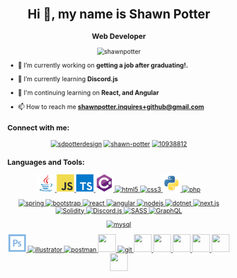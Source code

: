 <header>
<link rel="stylesheet" href="https://cdn.jsdelivr.net/gh/devicons/devicon@v2.15.1/devicon.min.css">
</header>  

<h1 align="center">Hi 👋, my name is Shawn Potter</h1>
<h3 align="center">Web Developer</h3>

<p align="center">  <img src="https://komarev.com/ghpvc/?username=shawnpotter&label=Profile%20views&color=0e75b6&style=flat" alt="shawnpotter" /> </p>

- 🔭 I’m currently working on **getting a job after graduating!.**

- 🌱 I’m currently learning **Discord.js**

- 🌳 I'm continuing learning on **React, and Angular**

- 📫 How to reach me **shawnpotter.inquires+github@gmail.com**

<h3 align="left">Connect with me:</h3>
<p align="center"> 
<a href="https://twitter.com/sdpotterdesign" target="blank"><img align="center" src="https://raw.githubusercontent.com/rahuldkjain/github-profile-readme-generator/master/src/images/icons/Social/twitter.svg" alt="sdpotterdesign" height="30" width="40" /></a>
<a href="https://linkedin.com/in/shawn-potter" target="blank"><img align="center" src="https://raw.githubusercontent.com/rahuldkjain/github-profile-readme-generator/master/src/images/icons/Social/linked-in-alt.svg" alt="shawn-potter" height="30" width="40" /></a>
<a href="https://stackoverflow.com/users/10938812" target="blank"><img align="center" src="https://raw.githubusercontent.com/rahuldkjain/github-profile-readme-generator/master/src/images/icons/Social/stack-overflow.svg" alt="10938812" height="30" width="40" /></a>
</p>

<h3 align="left">Languages and Tools:</h3>
<p align="center"> 

<a href="https://www.java.com" target="_blank" rel="noreferrer"> 
    <img src="https://raw.githubusercontent.com/devicons/devicon/master/icons/java/java-original.svg" alt="java" width="40" height="40"/> 
</a> 

<a href="https://developer.mozilla.org/en-US/docs/Web/JavaScript" target="_blank" rel="noreferrer"> 
    <img src="https://raw.githubusercontent.com/devicons/devicon/master/icons/javascript/javascript-original.svg" alt="javascript" width="40" height="40"/> 
</a>

<a href="https://www.typescriptlang.org/" target="_blank" rel="noreferrer"> 
    <img src="https://raw.githubusercontent.com/devicons/devicon/master/icons/typescript/typescript-original.svg" alt="typescript" width="40" height="40"/>
</a>

<a href="https://www.w3schools.com/cs/" target="_blank" rel="noreferrer"> 
    <img src="https://raw.githubusercontent.com/devicons/devicon/master/icons/csharp/csharp-original.svg" alt="csharp" width="40" height="40"/> 
</a>

<a href="https://www.w3.org/html/" target="_blank" rel="noreferrer"> 
    <img src="https://cdn.jsdelivr.net/gh/devicons/devicon/icons/html5/html5-original.svg" alt="html5" width="40" height="40"/> 
</a> 

<a href="https://www.w3schools.com/css/" target="_blank" rel="noreferrer"> 
    <img src="https://cdn.jsdelivr.net/gh/devicons/devicon/icons/css3/css3-original.svg" alt="css3" width="40" height="40"/> 
</a>

<a href="https://www.python.org" target="_blank" rel="noreferrer"> 
    <img src="https://raw.githubusercontent.com/devicons/devicon/master/icons/python/python-original.svg" alt="python" width="40" height="40"/> 
</a>

<a href="https://www.php.net" target="_blank" rel="noreferrer"> 
    <img src="https://cdn.jsdelivr.net/gh/devicons/devicon/icons/php/php-plain.svg" alt="php" width="40" height="40"/>
</a> 

</p>

<p align="center"> 

<a href="https://spring.io/" target="_blank" rel="noreferrer"> 
    <img src="https://www.vectorlogo.zone/logos/springio/springio-icon.svg" alt="spring" width="40" height="40"/>
</a>

<a href="https://getbootstrap.com" target="_blank" rel="noreferrer"> 
    <img src="https://cdn.jsdelivr.net/gh/devicons/devicon/icons/bootstrap/bootstrap-original.svg" alt="bootstrap" width="40" height="40"/> 
</a>

<a href="https://reactjs.org/" target="_blank" rel="noreferrer"> 
    <img src="https://cdn.jsdelivr.net/gh/devicons/devicon/icons/react/react-original.svg" alt="react" width="40" height="40"/> 
</a>

<a href="https://angular.io/" target="_blank" rel="noreferrer"> 
    <img src="https://cdn.jsdelivr.net/gh/devicons/devicon/icons/angularjs/angularjs-original.svg" alt="angular" width="40" height="40"/>
</a>          

<a href="https://nodejs.org" target="_blank" rel="noreferrer"> 
    <img src="https://cdn.jsdelivr.net/gh/devicons/devicon/icons/nodejs/nodejs-original.svg" alt="nodejs" width="40" height="40"/> 
</a> 

<a href="https://dotnet.microsoft.com/" target="_blank" rel="noreferrer"> 
    <img src="https://cdn.jsdelivr.net/gh/devicons/devicon/icons/dot-net/dot-net-original.svg" alt="dotnet" width="40" height="40"/> 
</a>
 
<a href="https://nextjs.org/" target="_blank" rel="noreferrer">
    <img src="https://cdn.jsdelivr.net/gh/devicons/devicon/icons/nextjs/nextjs-original.svg"  alt="next.js" width="40" height="40"/>       
</a>
<a href="https://docs.soliditylang.org/" target="_blank" rel="noreferrer">
    <img src="https://cdn.jsdelivr.net/gh/devicons/devicon/icons/solidity/solidity-plain.svg" alt="Solidity" width="40" height="40"/>
</a>

<a href="https://discord.js.org/" target="_blank" rel="noreferrer">
    <img src="https://cdn.jsdelivr.net/gh/devicons/devicon/icons/discordjs/discordjs-original.svg" alt="Discord.js" width="40" height="40"/>           
</a>

<a href="https://sass-lang.com/" target="_blank" rel="noreferrer">
    <img src="https://cdn.jsdelivr.net/gh/devicons/devicon/icons/sass/sass-original.svg" alt="SASS" width="40" height="40"/>
</a>

<a href="https://graphql.org/" target="_blank" rel="noreferrer">
    <img src="https://cdn.jsdelivr.net/gh/devicons/devicon/icons/graphql/graphql-plain.svg" alt="GraphQL" width="40" height="40"/>
</a>       

</p>


<p align="center"> 
<a href="https://www.mysql.com/" target="_blank" rel="noreferrer"> 
    <img src="https://cdn.jsdelivr.net/gh/devicons/devicon/icons/mysql/mysql-plain-wordmark.svg" alt="mysql" width="40" height="40"/> 
</a>
</p>


<p align="center"> 
<a href="https://www.photoshop.com/en" target="_blank" rel="noreferrer"> 
    <img src="https://raw.githubusercontent.com/devicons/devicon/master/icons/photoshop/photoshop-line.svg" alt="photoshop" width="40" height="40"/> 
</a>

<a href="https://www.adobe.com/in/products/illustrator.html" target="_blank" rel="noreferrer"> 
    <img src="https://www.vectorlogo.zone/logos/adobe_illustrator/adobe_illustrator-icon.svg" alt="illustrator" width="40" height="40"/> 
</a>

<a href="https://postman.com" target="_blank" rel="noreferrer"> 
    <img src="https://www.vectorlogo.zone/logos/getpostman/getpostman-icon.svg" alt="postman" width="40" height="40"/> 
</a>

<a href="https://www.docker.com/" target="_blank" rel="noreferrer"> 
    <img src="https://cdn.jsdelivr.net/gh/devicons/devicon/icons/docker/docker-plain-wordmark.svg" width="40" height="40"/>
</a>

<a href="https://git-scm.com/" target="_blank" rel="noreferrer">
    <img src="https://www.vectorlogo.zone/logos/git-scm/git-scm-icon.svg" alt="git" width="40" height="40"/> 
</a>
    
<a href="https://visualstudio.microsoft.com/" target="_blank" rel="noreferrer">
    <img src="https://cdn.jsdelivr.net/gh/devicons/devicon/icons/visualstudio/visualstudio-plain.svg" width="40" height="40"/>
</a>       
    
<a href="https://code.visualstudio.com/" target="_blank" rel="noreferrer">
    <img src="https://cdn.jsdelivr.net/gh/devicons/devicon/icons/vscode/vscode-original.svg" width="40" height="40"/>      
</a>
    
<a href="https://trello.com/" target="_blank" rel="noreferer">
    <img src="https://cdn.jsdelivr.net/gh/devicons/devicon/icons/trello/trello-plain.svg" width="40" height="40"/>
</a>
<a href="https://slack.com/" target="_blank" rel="noreferer">
    <img src="https://cdn.jsdelivr.net/gh/devicons/devicon/icons/slack/slack-original.svg" width="40" height="40"/>
</a>
<a href="https://www.npmjs.com/" target="_blank" rel="noreferer">
    <img src="https://cdn.jsdelivr.net/gh/devicons/devicon/icons/npm/npm-original-wordmark.svg" width="40" height="40"/>
</a>
<a href="https://www.jetbrains.com/" target="_blank" rel="noreferer">
    <img src="https://cdn.jsdelivr.net/gh/devicons/devicon/icons/jetbrains/jetbrains-original.svg" width="40" height="40"/>
</a> 
</p>


